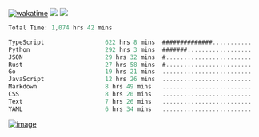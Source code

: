 [![wakatime](https://wakatime.com/badge/user/00eead22-fb14-4dd0-ab8a-3625cafbd50d.svg)](https://wakatime.com/@00eead22-fb14-4dd0-ab8a-3625cafbd50d)
![](https://komarev.com/ghpvc/?username=flatypus)
![](https://pixel.flatypus.me/flatypus?type=tracker)
<!--START_SECTION:waka-->

```rust
Total Time: 1,074 hrs 42 mins

TypeScript                 622 hrs 8 mins  ##############...........   57.68 %
Python                     292 hrs 3 mins  #######..................   27.08 %
JSON                       29 hrs 32 mins  #........................   02.74 %
Rust                       27 hrs 58 mins  #........................   02.59 %
Go                         19 hrs 21 mins  .........................   01.80 %
JavaScript                 12 hrs 26 mins  .........................   01.15 %
Markdown                   8 hrs 49 mins   .........................   00.82 %
CSS                        8 hrs 20 mins   .........................   00.77 %
Text                       7 hrs 26 mins   .........................   00.69 %
YAML                       6 hrs 34 mins   .........................   00.61 %
```

<!--END_SECTION:waka-->
[<img alt="image" src="https://github.com/flatypus/flatypus/assets/68029599/0a302dc1-501c-43a0-ae8d-37ec4817f3bd">](https://flatypus.me)

